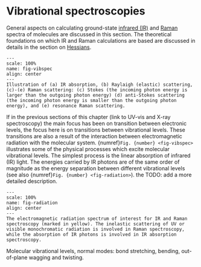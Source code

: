 Vibrational spectroscopies
==========================
General aspects on calculating ground-state [infrared (IR)](sec:ir-tutorial) and [Raman](sec:raman-tutorial) spectra of molecules are discussed in this section. The theoretical foundations on which IR and Raman calculations are based are discussed in details in the section on [Hessians](hessians:label).

```{figure} /img/ir_raman/vibrational_spectroscopy.svg
---
scale: 100%
name: fig-vibspec
align: center
---
Illustration of (a) IR absorption, (b) Raylaigh (elastic) scattering, (c)-(e) Raman scattering: (c) Stokes (the incoming photon energy is larger than the outgoing photon energy) (d) anti-Stokes scattering (the incoming photon energy is smaller than the outgoing photon energy), and (e) resonance Raman scattering. 
```

If in the previous sections of this chapter (link to UV-vis and X-ray spectroscopy) the main focus has been on transition between electronic levels, the focus here is on transitions between vibrational levels. These transitions are also a result of the interaction between electromagnetic radiation with the molecular system. {numref}`Fig. {number} <fig-vibspec>` illustrates some of the physical processes which excite molecular vibrational levels. The simplest process is the linear absorption of infrared (IR) light. The energies carried by IR photons are of the same order of magnitude as the energy separation between different vibrational levels (see also  {numref}`Fig. {number} <fig-radiation>`).  the  TODO: add a more detailed description.

```{figure} /img/ir_raman/electromagnetic_radiation.svg
---
scale: 100%
name: fig-radiation
align: center
---
The electromagnetic radiation spectrum of interest for IR and Raman spectroscopy (marked in yellow). The inelastic scattering of UV or visible monochromatic radiation is involved in Raman spectroscopy, while the absorption of IR photons is involved in IR absorption spectroscopy. 
```

Molecular vibrational levels, normal modes: bond stretching, bending, out-of-plane wagging and twisting.
